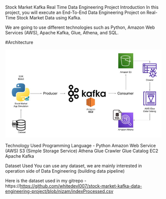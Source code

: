 Stock Market Kafka Real Time Data Engineering Project
Introduction
In this project, you will execute an End-To-End Data Engineering Project on Real-Time Stock Market Data using Kafka.

We are going to use different technologies such as Python, Amazon Web Services (AWS), Apache Kafka, Glue, Athena, and SQL.

#Architecture

![Architecture](Architecture.jpg)


Technology Used
Programming Language - Python
Amazon Web Service (AWS)
S3 (Simple Storage Service)
Athena
Glue Crawler
Glue Catalog
EC2
Apache Kafka



Dataset Used
You can use any dataset, we are mainly interested in operation side of Data Engineering (building data pipeline)

Here is the dataset used in my gitrepo - https://https://github.com/whitedevl007/stock-market-kafka-data-engineering-project/blob/nizam/indexProcessed.csv